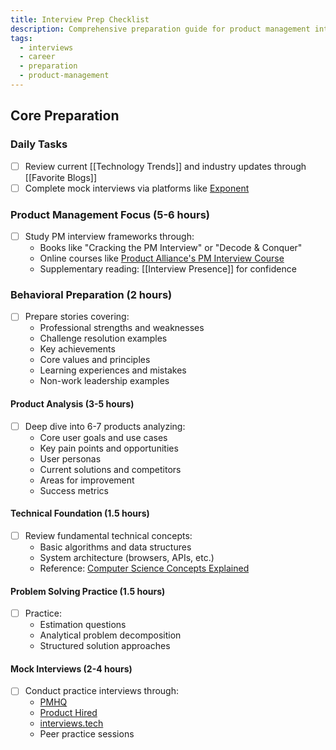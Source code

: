 ```yaml
---
title: Interview Prep Checklist
description: Comprehensive preparation guide for product management interviews
tags:
  - interviews
  - career
  - preparation
  - product-management
---
```


## Core Preparation

### Daily Tasks

- [ ] Review current [[Technology Trends]] and industry updates through [[Favorite Blogs]]
- [ ] Complete mock interviews via platforms like [Exponent](https://tryexponent.com)

### Product Management Focus (5-6 hours)

- [ ] Study PM interview frameworks through:
  - Books like "Cracking the PM Interview" or "Decode & Conquer"
  - Online courses like [Product Alliance's PM Interview Course](https://www.productalliance.com/courses/hacking-the-pm-interview)
  - Supplementary reading: [[Interview Presence]] for confidence

### Behavioral Preparation (2 hours)

- [ ] Prepare stories covering:
  - Professional strengths and weaknesses
  - Challenge resolution examples
  - Key achievements
  - Core values and principles
  - Learning experiences and mistakes
  - Non-work leadership examples

#### Product Analysis (3-5 hours)

- [ ] Deep dive into 6-7 products analyzing:
  - Core user goals and use cases
  - Key pain points and opportunities
  - User personas
  - Current solutions and competitors
  - Areas for improvement
  - Success metrics

#### Technical Foundation (1.5 hours)

- [ ] Review fundamental technical concepts:
  - Basic algorithms and data structures
  - System architecture (browsers, APIs, etc.)
  - Reference: [Computer Science Concepts Explained](http://carlcheo.com/compsci)

#### Problem Solving Practice (1.5 hours)

- [ ] Practice:
  - Estimation questions
  - Analytical problem decomposition
  - Structured solution approaches

#### Mock Interviews (2-4 hours)

- [ ] Conduct practice interviews through:
  - [PMHQ](https://www.productmanagerhq.com)
  - [Product Hired](https://producthired.com/coaching)
  - [interviews.tech](https://www.interviews.tech)
  - Peer practice sessions
